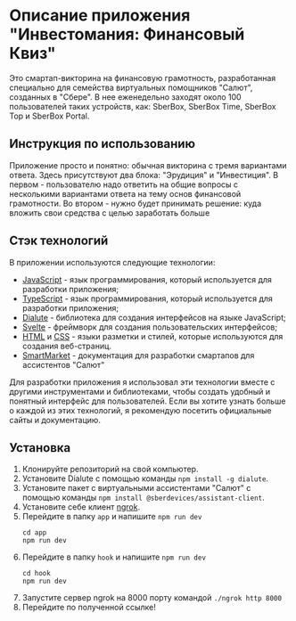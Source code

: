 # Описание приложения "Инвестомания: Финансовый Квиз"

Это смартап-викторина на финансовую грамотность, разработанная специально для семейства виртуальных помощников "Салют", созданных в "Сбере". В нее еженедельно заходят около 100 пользователей таких устройств, как: SberBox, SberBox Time, SberBox Top и SberBox Portal.

## Инструкция по использованию

Приложение просто и понятно: обычная викторина с тремя вариантами ответа. Здесь присутствуют два блока: "Эрудиция" и "Инвестиция". В первом - пользователю надо ответить на общие вопросы с несколькими вариантами ответа на тему основ финансовой грамотности. Во втором - нужно будет принимать решение: куда вложить свои средства с целью заработать больше

## Стэк технологий

В приложении используются следующие технологии:

- [JavaScript](https://developer.mozilla.org/en-US/docs/Web/JavaScript) - язык программирования, который используется для разработки приложения;
- [TypeScript](https://www.typescriptlang.org/docs/) - язык программирования, который используется для разработки приложения; 
- [Dialute](https://github.com/Dikower/Dialute) - библиотека для создания интерфейсов на языке JavaScript;
- [Svelte](https://svelte.dev/docs) - фреймворк для создания пользовательских интерфейсов;
- [HTML](https://developer.mozilla.org/en-US/docs/Web/HTML) и [CSS](https://developer.mozilla.org/en-US/docs/Web/CSS) - языки разметки и стилей, которые используются для создания веб-страниц.
- [SmartMarket](https://developers.sber.ru/docs/) - документация для разработки смартапов для ассистентов "Салют"

Для разработки приложения я использовал эти технологии вместе с другими инструментами и библиотеками, чтобы создать удобный и понятный интерфейс для пользователей. Если вы хотите узнать больше о каждой из этих технологий, я рекомендую посетить официальные сайты и документацию.

## Установка

1. Клонируйте репозиторий на свой компьютер.
2. Установите Dialute с помощью команды `npm install -g dialute`.
3. Установите пакет с виртуальными ассистентами "Салют" с помощью команды `npm install @sberdevices/assistant-client`.
4. Установите себе клиент [ngrok](https://ngrok.com).
6. Перейдите в папку `app` и напишите `npm run dev`
   ```
   cd app
   npm run dev
      ```
6. Перейдите в папку `hook` и напишите `npm run dev`
   ```
   cd hook
   npm run dev
   ```
 7. Запустите сервер ngrok на 8000 порту командой `./ngrok http 8000`
 8. Перейдите по полученной ссылке!

